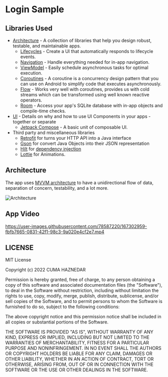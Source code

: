 # Login Sample


Libraries Used
--------------
* [Architecture][10] - A collection of libraries that help you design robust, testable, and maintainable apps.
  * [Lifecycles][11] - Create a UI that automatically responds to lifecycle events.
  * [Navigation][12] - Handle everything needed for in-app navigation.
  * [ViewModel][13] - Easily schedule asynchronous tasks for optimal execution.
  * [Coroutines][34] - A coroutine is a concurrency design pattern that you can use on Android to simplify code that executes asynchronously.
  * [Flow][14] - Works very well with coroutines, provides us with cold streams which can be transformed using well known reactive operators.
  * [Room][15] - Access your app's SQLite database with in-app objects and compile-time checks.
* [UI][20] - Details on why and how to use UI Components in your apps - together or separate
  * [Jetpack Compose][21] - A basic unit of composable UI.
* Third party and miscellaneous libraries
  * [Retrofit][30] for turns your HTTP API into a Java interface
  * [Gson][31] for convert Java Objects into their JSON representation
  * [Hilt][32] for [dependency injection][33]
  * [Lottie][35] for Animations.

Architecture
--------------
The app uses [MVVM architecture][10] to have a unidirectional flow of data, separation of concern, testability, and a lot more.

![Architecture](https://developer.android.com/topic/libraries/architecture/images/final-architecture.png)

App Video
--------------
https://user-images.githubusercontent.com/78587220/167302959-fbfb7665-0831-42f1-98c3-9a020e4cf2e7.mp4

LICENSE
--------------
MIT License

Copyright (c) 2022 CUMA HAZNEDAR

Permission is hereby granted, free of charge, to any person obtaining a copy of this software and associated documentation files (the "Software"), to deal in the Software without restriction, including without limitation the rights to use, copy, modify, merge, publish, distribute, sublicense, and/or sell copies of the Software, and to permit persons to whom the Software is furnished to do so, subject to the following conditions:

The above copyright notice and this permission notice shall be included in all copies or substantial portions of the Software.

THE SOFTWARE IS PROVIDED "AS IS", WITHOUT WARRANTY OF ANY KIND, EXPRESS OR IMPLIED, INCLUDING BUT NOT LIMITED TO THE WARRANTIES OF MERCHANTABILITY, FITNESS FOR A PARTICULAR PURPOSE AND NONINFRINGEMENT. IN NO EVENT SHALL THE AUTHORS OR COPYRIGHT HOLDERS BE LIABLE FOR ANY CLAIM, DAMAGES OR OTHER LIABILITY, WHETHER IN AN ACTION OF CONTRACT, TORT OR OTHERWISE, ARISING FROM, OUT OF OR IN CONNECTION WITH THE SOFTWARE OR THE USE OR OTHER DEALINGS IN THE SOFTWARE.

[1]: https://www.balldontlie.io/#introduction
[10]: https://developer.android.com/jetpack/compose/architecture
[11]: https://developer.android.com/jetpack/compose/lifecycle
[12]: https://developer.android.com/jetpack/compose/navigation
[13]: https://developer.android.com/jetpack/compose/state#viewmodel-state
[14]: https://kotlinlang.org/docs/flow.html
[15]: https://developer.android.com/training/data-storage/room
[20]: https://developer.android.com/jetpack/compose/tutorial
[21]: https://developer.android.com/jetpack/compose
[30]: https://square.github.io/retrofit/
[31]: https://github.com/google/gson
[32]: https://developer.android.com/training/dependency-injection/hilt-android
[33]: https://developer.android.com/training/dependency-injection
[34]: https://developer.android.com/kotlin/coroutines
[35]: https://github.com/airbnb/lottie-android
